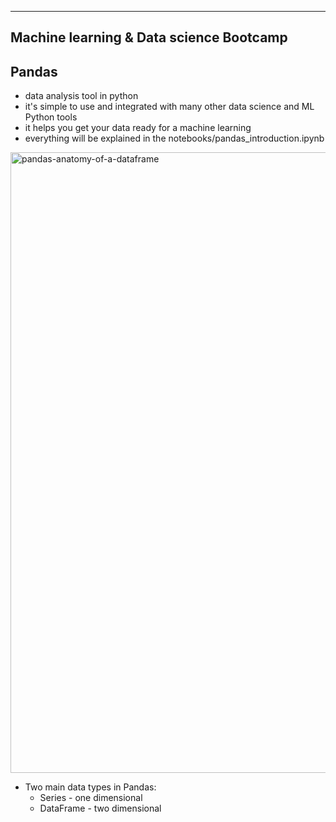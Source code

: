 ----------------------------------------
Machine learning & Data science Bootcamp
----------------------------------------

## Pandas
 * data analysis tool in python 
 * it's simple to use and integrated with many other data science and ML Python tools
 * it helps you get your data ready for a machine learning
 * everything will be explained in the notebooks/pandas_introduction.ipynb 

<img width="993" alt="pandas-anatomy-of-a-dataframe" src="https://user-images.githubusercontent.com/74961891/168790140-a9c7f07b-412b-4fcc-8dc5-f84d83701822.png">

 * Two main data types in Pandas:
    * Series - one dimensional
    * DataFrame - two dimensional
    
